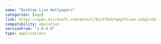 ```yaml
---
name: "Desktop Live Wallpapers"
categories: [app]
link: https://apps.microsoft.com/detail/9nz370xbfqmg?hl=en-us&gl=US
compatibility: emulation
versionFrom: "2.0.6.0"
type: applications
---
```


